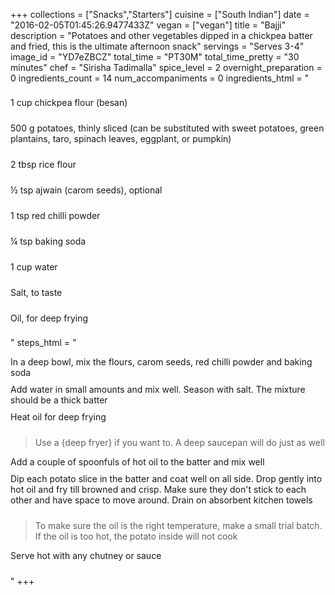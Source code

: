 +++
collections = ["Snacks","Starters"]
cuisine = ["South Indian"]
date = "2016-02-05T01:45:26.9477433Z"
vegan = ["vegan"]
title = "Bajji"
description = "Potatoes and other vegetables dipped in a chickpea batter and fried, this is the ultimate afternoon snack"
servings = "Serves 3-4"
image_id = "YD7eZBCZ"
total_time = "PT30M"
total_time_pretty = "30 minutes"
chef = "Sirisha Tadimalla"
spice_level = 2
overnight_preparation = 0
ingredients_count = 14
num_accompaniments = 0
ingredients_html = "<ul style='padding-left: 0; list-style: none;'><li itemprop='recipeIngredient' style='margin: 8px 0px;padding: 8px 0px;'>1 cup chickpea flour (besan)</li><li itemprop='recipeIngredient' style='margin: 8px 0px;padding: 8px 0px;'>500 g potatoes, thinly sliced (can be substituted with sweet potatoes, green plantains, taro, spinach leaves, eggplant, or pumpkin)</li><li itemprop='recipeIngredient' style='margin: 8px 0px;padding: 8px 0px;'>2 tbsp rice flour</li><li itemprop='recipeIngredient' style='margin: 8px 0px;padding: 8px 0px;'>½ tsp ajwain (carom seeds), optional</li><li itemprop='recipeIngredient' style='margin: 8px 0px;padding: 8px 0px;'>1 tsp red chilli powder</li><li itemprop='recipeIngredient' style='margin: 8px 0px;padding: 8px 0px;'>¼ tsp baking soda</li><li itemprop='recipeIngredient' style='margin: 8px 0px;padding: 8px 0px;'>1 cup water</li><li itemprop='recipeIngredient' style='margin: 8px 0px;padding: 8px 0px;'>Salt, to taste</li><li itemprop='recipeIngredient' style='margin: 8px 0px;padding: 8px 0px;'>Oil, for deep frying</li></ul>"
steps_html = "<ol style='list-style: none inside; padding-left: 0px;'><li style='padding-bottom: 10px;'><i class='step-track-icon fa fa-square-o'></i><span class='step-text' itemprop='recipeInstructions'>In a deep bowl, mix the flours, carom seeds, red chilli powder and baking soda</span></li><li style='padding-bottom: 10px;'><i class='step-track-icon fa fa-square-o'></i><span class='step-text' itemprop='recipeInstructions'>Add water in small amounts and mix well. Season with salt. The mixture should be a thick batter</span></li><li style='padding-bottom: 10px;'><i class='step-track-icon fa fa-square-o'></i><span class='step-text' itemprop='recipeInstructions'>Heat oil for deep frying</span></li><blockquote>Use a {deep fryer} if you want to. A deep saucepan will do just as well</blockquote><li style='padding-bottom: 10px;'><i class='step-track-icon fa fa-square-o'></i><span class='step-text' itemprop='recipeInstructions'>Add a couple of spoonfuls of hot oil to the batter and mix well</span></li><li style='padding-bottom: 10px;'><i class='step-track-icon fa fa-square-o'></i><span class='step-text' itemprop='recipeInstructions'>Dip each potato slice in the batter and coat well on all side. Drop gently into hot oil and fry till browned and crisp. Make sure they don't stick to each other and have space to move around. Drain on absorbent kitchen towels</span></li><blockquote>To make sure the oil is the right temperature, make a small trial batch. If the oil is too hot, the potato inside will not cook</blockquote><li style='padding-bottom: 10px;'><i class='step-track-icon fa fa-square-o'></i><span class='step-text' itemprop='recipeInstructions'>Serve hot with any chutney or sauce</span></li></ol>"
+++
